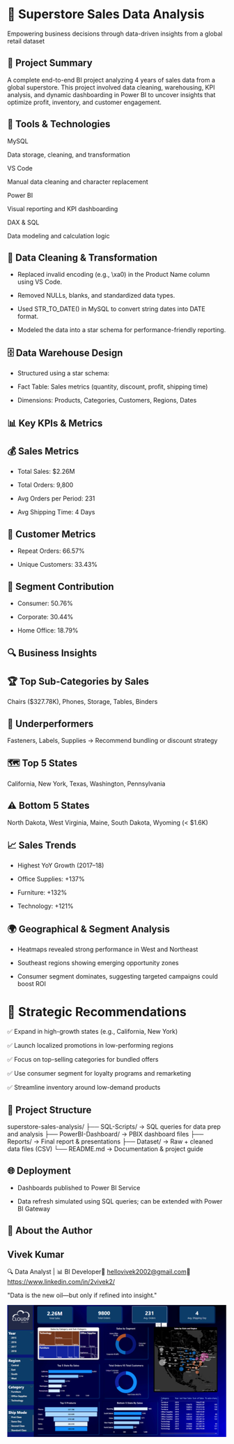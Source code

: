 # 🛒 Superstore Sales Data Analysis

Empowering business decisions through data-driven insights from a global retail dataset

## 📘 Project Summary

A complete end-to-end BI project analyzing 4 years of sales data from a global superstore. This project involved data cleaning, warehousing, KPI analysis, and dynamic dashboarding in Power BI to uncover insights that optimize profit, inventory, and customer engagement.

## 🧰 Tools & Technologies


MySQL

Data storage, cleaning, and transformation

VS Code

Manual data cleaning and character replacement

Power BI

Visual reporting and KPI dashboarding

DAX & SQL

Data modeling and calculation logic

## 🧹 Data Cleaning & Transformation

- Replaced invalid encoding (e.g., \xa0) in the Product Name column using VS Code.

- Removed NULLs, blanks, and standardized data types.

- Used STR_TO_DATE() in MySQL to convert string dates into DATE format.

- Modeled the data into a star schema for performance-friendly reporting.

## 🗄️ Data Warehouse Design

- Structured using a star schema:

- Fact Table: Sales metrics (quantity, discount, profit, shipping time)

- Dimensions: Products, Categories, Customers, Regions, Dates

## 📊 Key KPIs & Metrics

## 💰 Sales Metrics

- Total Sales: $2.26M

- Total Orders: 9,800

- Avg Orders per Period: 231

- Avg Shipping Time: 4 Days

## 👤 Customer Metrics

- Repeat Orders: 66.57%

- Unique Customers: 33.43%

## 🧭 Segment Contribution

- Consumer: 50.76%

- Corporate: 30.44%

- Home Office: 18.79%

## 🔍 Business Insights

## 🏆 Top Sub-Categories by Sales

Chairs ($327.78K), Phones, Storage, Tables, Binders

## 🛑 Underperformers

Fasteners, Labels, Supplies → Recommend bundling or discount strategy

## 🗺️ Top 5 States

California, New York, Texas, Washington, Pennsylvania

## ⚠️ Bottom 5 States

North Dakota, West Virginia, Maine, South Dakota, Wyoming (< $1.6K)

## 📈 Sales Trends

- Highest YoY Growth (2017–18)

- Office Supplies: +137%

- Furniture: +132%

- Technology: +121%

## 🌍 Geographical & Segment Analysis

- Heatmaps revealed strong performance in West and Northeast

- Southeast regions showing emerging opportunity zones

- Consumer segment dominates, suggesting targeted campaigns could boost ROI

# 🚀 Strategic Recommendations

✅ Expand in high-growth states (e.g., California, New York)

✅ Launch localized promotions in low-performing regions

✅ Focus on top-selling categories for bundled offers

✅ Use consumer segment for loyalty programs and remarketing

✅ Streamline inventory around low-demand products

## 📂 Project Structure

superstore-sales-analysis/
├── SQL-Scripts/               → SQL queries for data prep and analysis
├── PowerBI-Dashboard/        → PBIX dashboard files
├── Reports/                  → Final report & presentations
├── Dataset/                  → Raw + cleaned data files (CSV)
└── README.md                 → Documentation & project guide

## 🌐 Deployment

- Dashboards published to Power BI Service

- Data refresh simulated using SQL queries; can be extended with Power BI Gateway

## 🙋 About the Author

## Vivek Kumar
🔍 Data Analyst | 📊 BI Developer📧 
hellovivek2002@gmail.com🔗 https://www.linkedin.com/in/2vivek2/ 



"Data is the new oil—but only if refined into insight."

![Superstore Report Dashboard](https://github.com/2vivek2/SuperStore_Analysis/blob/main/Superstore%20Report.PNG)


